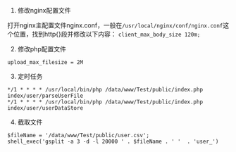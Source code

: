 1. 修改nginx配置文件

打开nginx主配置文件nginx.conf，一般在`/usr/local/nginx/conf/nginx.conf`这个位置，找到http{}段并修改以下内容：
`client_max_body_size 120m;`

2. 修改php配置文件

```post_max_size = 2M  
upload_max_filesize = 2M 
```
3. 定时任务

```
*/1 * * * * /usr/local/bin/php /data/www/Test/public/index.php index/user/parseUserFile
*/1 * * * * /usr/local/bin/php /data/www/Test/public/index.php index/user/userDataStore
```
4. 截取文件

```
$fileName = '/data/www/Test/public/user.csv';
shell_exec('gsplit -a 3 -d -l 20000 ' . $fileName . ' '  . 'user_')
```